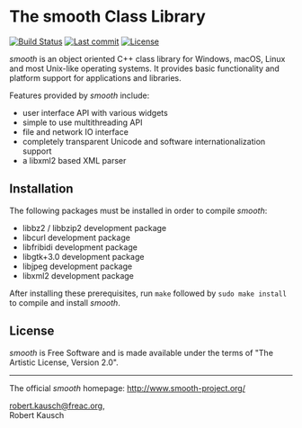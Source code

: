 The smooth Class Library
====================================================================================================
[![Build Status](https://img.shields.io/github/actions/workflow/status/enzo1982/smooth/verify-build.yml?branch=master)](https://github.com/enzo1982/smooth/actions?query=workflow%3A%22Verify+build%22+branch%3Amaster) [![Last commit](https://img.shields.io/github/last-commit/enzo1982/smooth.svg)](https://github.com/enzo1982/smooth/commits/master) [![License](https://img.shields.io/github/license/enzo1982/smooth.svg)](https://github.com/enzo1982/smooth/blob/master/Copying)

_smooth_ is an object oriented C++ class library for Windows, macOS, Linux and most Unix-like operating systems. It provides basic functionality and platform support for applications and libraries.

Features provided by _smooth_ include:

- user interface API with various widgets
- simple to use multithreading API
- file and network IO interface
- completely transparent Unicode and software internationalization support
- a libxml2 based XML parser


Installation
------------

The following packages must be installed in order to compile _smooth_:

- libbz2 / libbzip2 development package
- libcurl development package
- libfribidi development package
- libgtk+3.0 development package
- libjpeg development package
- libxml2 development package

After installing these prerequisites, run `make` followed by `sudo make install` to compile and install _smooth_.


License
-------

_smooth_ is Free Software and is made available under the terms of "The Artistic License, Version 2.0".


----------------------------------------------------------------------------------------------------
The official _smooth_ homepage: http://www.smooth-project.org/

robert.kausch@freac.org,<br/>
Robert Kausch
